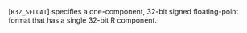 [`R32_SFLOAT`] specifies a one-component, 32-bit signed
floating-point format that has a single 32-bit R component.